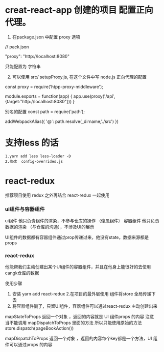  # creat-react-app 创建的项目  配置正向代理。
 1. 在package.json 中配置 proxy 选项


  // pack.json

  "proxy": "http://localhost:8080"
  
  只能配置为 字符串

  2. 可以使用 src/ setupProxy.js, 在这个文件中写 node.js 正向代理的配置

  const proxy = require('htpp-proxy-middleware');

module.exports = function(app) {
  app.use(proxy('/api',{target:"http://localhost:8080"}))
}

 别名的配置
 const path = require('path');

  addWebpackAlias({
        '@': path.resolve(_dirname,'./src')
    })

# 支持less 的话

    1.yarn add less less-loader -D
    2.修改  config-overrides.js


 # react-redux

  推荐项目使用 redux 之外再结合 react-redux 一起使用

###  ui组件与容器组件   

  ui组件  他只负责组件的渲染，不参与仓库的操作 （傻瓜组件）
  容器组件 他只负责数据的渲染 （与仓库的沟通），不涉及UI的展示

  UI组件的数据都有容器组件通过prop传递过来，他没有state，数据来源都是props

  ### react-redux
  他能帮我们主动创建出某个UI组件的容器组件，并且在他身上能很好的去使用cangk仓库的数据

  使用步骤
  1. 安装 yarn add react-redux
  2.在项目的最外层使用  组件将store 全局传递下去
  3. 将容器组件删了，只留UI组件，容器组件可以通过react-redux 主动创建出来

  mapStateToProps
      返回一个对象 ，返回的内容就是 UI 组件props 的内容
      注意 当不能调用 mapDispatchToProps 里面的方法 所以只能使用原始的方法
      store.dispatch(pageBookAction())

  mapDispatchToProps
     返回一个对象 ，返回的内容每个key都是一个方法，UI 组件可以通过props 的内容